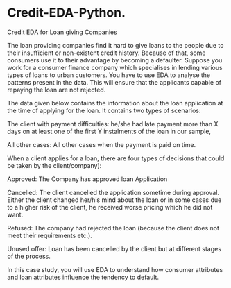 # Credit-EDA-Python. 
Credit EDA for Loan giving Companies 


The loan providing companies find it hard to give loans to the people due to their insufficient or non-existent credit history. Because of that, some consumers use it to their advantage by becoming a defaulter. Suppose you work for a consumer finance company which specialises in lending various types of loans to urban customers. You have to use EDA to analyse the patterns present in the data. This will ensure that the applicants capable of repaying the loan are not rejected.

The data given below contains the information about the loan application at the time of applying for the loan. It contains two types of scenarios:

The client with payment difficulties: he/she had late payment more than X days on at least one of the first Y instalments of the loan in our sample,

All other cases: All other cases when the payment is paid on time.

 
When a client applies for a loan, there are four types of decisions that could be taken by the client/company):

Approved: The Company has approved loan Application

Cancelled: The client cancelled the application sometime during approval. Either the client changed her/his mind about the loan or in some cases due to a higher risk of the client, he received worse pricing which he did not want.

Refused: The company had rejected the loan (because the client does not meet their requirements etc.).

Unused offer:  Loan has been cancelled by the client but at different stages of the process.

In this case study, you will use EDA to understand how consumer attributes and loan attributes influence the tendency to default.
